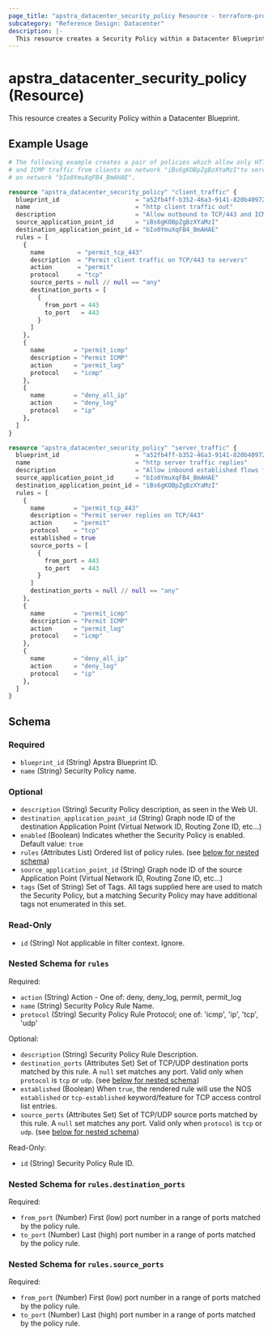 ```yaml
---
page_title: "apstra_datacenter_security_policy Resource - terraform-provider-apstra"
subcategory: "Reference Design: Datacenter"
description: |-
  This resource creates a Security Policy within a Datacenter Blueprint.
---
```


# apstra_datacenter_security_policy (Resource)

This resource creates a Security Policy within a Datacenter Blueprint.


## Example Usage

```terraform
# The following example creates a pair of policies which allow only HTTPS
# and ICMP traffic from clients on network "iBs6gKOBpZgBzXYaMzI"to servers
# on network "bIo0YmuXqFB4_BmAHAE".

resource "apstra_datacenter_security_policy" "client_traffic" {
  blueprint_id                     = "a52fb4ff-b352-46a3-9141-820b40972133"
  name                             = "http client traffic out"
  description                      = "Allow outbound to TCP/443 and ICMP traffic. Block all others."
  source_application_point_id      = "iBs6gKOBpZgBzXYaMzI"
  destination_application_point_id = "bIo0YmuXqFB4_BmAHAE"
  rules = [
    {
      name         = "permit_tcp_443"
      description  = "Permit client traffic on TCP/443 to servers"
      action       = "permit"
      protocol     = "tcp"
      source_ports = null // null == "any"
      destination_ports = [
        {
          from_port = 443
          to_port   = 443
        }
      ]
    },
    {
      name        = "permit_icmp"
      description = "Permit ICMP"
      action      = "permit_log"
      protocol    = "icmp"
    },
    {
      name        = "deny_all_ip"
      action      = "deny_log"
      protocol    = "ip"
    },
  ]
}

resource "apstra_datacenter_security_policy" "server_traffic" {
  blueprint_id                     = "a52fb4ff-b352-46a3-9141-820b40972133"
  name                             = "http server traffic replies"
  description                      = "Allow inbound established flows from TCP/443 and ICMP traffic. Block all others."
  source_application_point_id      = "bIo0YmuXqFB4_BmAHAE"
  destination_application_point_id = "iBs6gKOBpZgBzXYaMzI"
  rules = [
    {
      name        = "permit_tcp_443"
      description = "Permit server replies on TCP/443"
      action      = "permit"
      protocol    = "tcp"
      established = true
      source_ports = [
        {
          from_port = 443
          to_port   = 443
        }
      ]
      destination_ports = null // null == "any"
    },
    {
      name        = "permit_icmp"
      description = "Permit ICMP"
      action      = "permit_log"
      protocol    = "icmp"
    },
    {
      name        = "deny_all_ip"
      action      = "deny_log"
      protocol    = "ip"
    },
  ]
}
```

<!-- schema generated by tfplugindocs -->
## Schema

### Required

- `blueprint_id` (String) Apstra Blueprint ID.
- `name` (String) Security Policy name.

### Optional

- `description` (String) Security Policy description, as seen in the Web UI.
- `destination_application_point_id` (String) Graph node ID of the destination Application Point (Virtual Network ID, Routing Zone ID, etc...)
- `enabled` (Boolean) Indicates whether the Security Policy is enabled. Default value: `true`
- `rules` (Attributes List) Ordered list of policy rules. (see [below for nested schema](#nestedatt--rules))
- `source_application_point_id` (String) Graph node ID of the source Application Point (Virtual Network ID, Routing Zone ID, etc...)
- `tags` (Set of String) Set of Tags. All tags supplied here are used to match the Security Policy, but a matching Security Policy may have additional tags not enumerated in this set.

### Read-Only

- `id` (String) Not applicable in filter context. Ignore.

<a id="nestedatt--rules"></a>
### Nested Schema for `rules`

Required:

- `action` (String) Action - One of: deny, deny_log, permit, permit_log
- `name` (String) Security Policy Rule Name.
- `protocol` (String) Security Policy Rule Protocol; one of: 'icmp', 'ip', 'tcp', 'udp'

Optional:

- `description` (String) Security Policy Rule Description.
- `destination_ports` (Attributes Set) Set of TCP/UDP destination ports matched by this rule. A `null` set matches any port. Valid only when `protocol` is `tcp` or `udp`. (see [below for nested schema](#nestedatt--rules--destination_ports))
- `established` (Boolean) When `true`, the rendered rule will use the NOS `established` or `tcp-established` keyword/feature for TCP access control list entries.
- `source_ports` (Attributes Set) Set of TCP/UDP source ports matched by this rule. A `null` set matches any port. Valid only when `protocol` is `tcp` or `udp`. (see [below for nested schema](#nestedatt--rules--source_ports))

Read-Only:

- `id` (String) Security Policy Rule ID.

<a id="nestedatt--rules--destination_ports"></a>
### Nested Schema for `rules.destination_ports`

Required:

- `from_port` (Number) First (low) port number in a range of ports matched by the policy rule.
- `to_port` (Number) Last (high) port number in a range of ports matched by the policy rule.


<a id="nestedatt--rules--source_ports"></a>
### Nested Schema for `rules.source_ports`

Required:

- `from_port` (Number) First (low) port number in a range of ports matched by the policy rule.
- `to_port` (Number) Last (high) port number in a range of ports matched by the policy rule.




